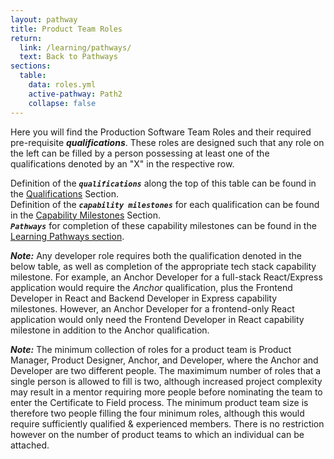 ```yaml
---
layout: pathway
title: Product Team Roles
return:
  link: /learning/pathways/
  text: Back to Pathways
sections:
  table:
    data: roles.yml
    active-pathway: Path2
    collapse: false
---
```


Here you will find the Production Software Team Roles and their required pre-requisite ***qualifications***. These roles are designed such that any role on the left can be filled by a person possessing at least one of the qualifications denoted by an "X" in the respective row.

Definition of the ***`qualifications`*** along the top of this table can be found in the <a href="{{ '/learning/qualifications/' | relative_url }}">Qualifications</a> Section. <br>
Definition of the ***`capability milestones`*** for each qualification can be found in the <a href="{{ '/learning/capabilities/' | relative_url }}">Capability Milestones</a> Section. <br>
***`Pathways`*** for completion of these capability milestones can be found in the <a href="{{ '/learning/pathways/' | relative_url }}">Learning Pathways section</a>. <br>

***Note:*** Any developer role requires both the qualification denoted in the below table, as well as completion of the appropriate tech stack capability milestone.  For example, an Anchor Developer for a full-stack React/Express application would require the *Anchor* qualification, plus the Frontend Developer in React and Backend Developer in Express capability milestones. However, an Anchor Developer for a frontend-only React application would only need the Frontend Developer in React capability milestone in addition to the Anchor qualification.

***Note:*** The minimum collection of roles for a product team is Product Manager, Product Designer, Anchor, and Developer, where the Anchor and Developer are two different people.  The maximimum number of roles that a single person is allowed to fill is two, although increased project complexity may result in a mentor requiring more people before nominating the team to enter the Certificate to Field process.  The minimum product team size is therefore two people filling the four minimum roles, although this would require sufficiently qualified & experienced members.  There is no restriction however on the number of product teams to which an individual can be attached.